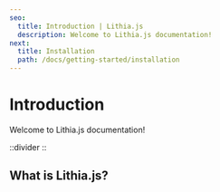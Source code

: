 ```yaml
---
seo:
  title: Introduction | Lithia.js
  description: Welcome to Lithia.js documentation!
next:
  title: Installation
  path: /docs/getting-started/installation
---
```


# Introduction

Welcome to Lithia.js documentation!

::divider
::

## What is Lithia.js?
